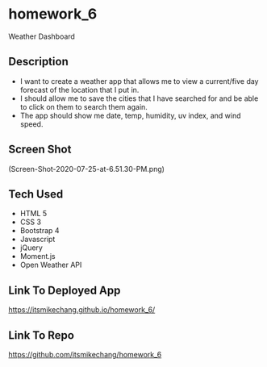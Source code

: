 # homework_6
Weather Dashboard

## Description
- I want to create a weather app that allows me to view a current/five day forecast of the location that I put in.
- I should allow me to save the cities that I have searched for and be able to click on them to search them again.
- The app should show me date, temp, humidity, uv index, and wind speed.

## Screen Shot 
(Screen-Shot-2020-07-25-at-6.51.30-PM.png)

## Tech Used
- HTML 5
- CSS 3
- Bootstrap 4
- Javascript
- jQuery
- Moment.js
- Open Weather API

## Link To Deployed App
https://itsmikechang.github.io/homework_6/

## Link To Repo
https://github.com/itsmikechang/homework_6



